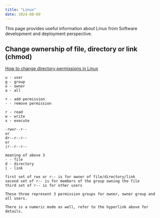 ```yaml
---
title: "Linux"
date: 2024-08-09
---
```


This page provides useful information about Linux from Software development and deployment perspective.

## Change ownership of file, directory or link (chmod)
[How to change directory permissions in Linux](https://www.pluralsight.com/blog/it-ops/linux-file-permissions)

```
u - user
g - group
o - owner
a - all

+ - add permission
- - remove permission

r - read
w - write
x - execute

-rwxr--r--
or
dr--r--r--
or
|r--r--r--

meaning of above 3
- - file
d - directory
| - link

first set of rwx or r-- is for owner of file/directory/link
second set of r-- is for members of the group owning the file
third set of r-- is for other users

These three represent 3 permission groups for owner, owner group and all users.

There is a numeric mode as well, refer to the hyperlink above for details.

```
